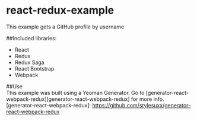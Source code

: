 # react-redux-example
This example gets a GitHub profile by username

##Included libraries:    
- React  
- Redux  
- Redux Saga  
- React Bootstrap  
- Webpack  


##Use  
This example was built using a Yeoman Generator. Go to [generator-react-webpack-redux][generator-react-webpack-redux] for more info.
[generator-react-webpack-redux]: https://github.com/stylesuxx/generator-react-webpack-redux

